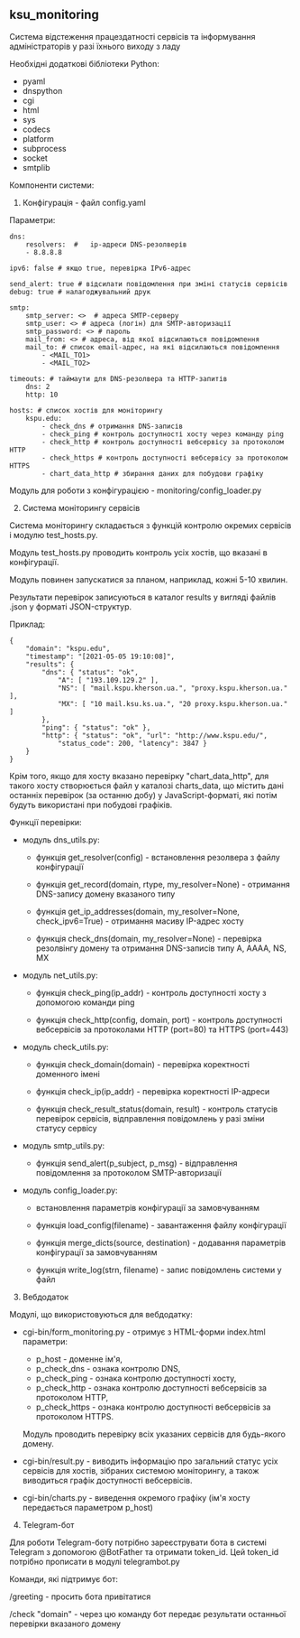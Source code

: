 ## ksu_monitoring

Система відстеження працездатності сервісів та інформування адміністраторів у разі їхнього виходу з ладу

Необхідні додаткові бібліотеки Python:
- pyaml
- dnspython
- cgi
- html
- sys
- codecs
- platform
- subprocess
- socket
- smtplib

Компоненти системи:

1. Конфігурація - файл config.yaml

Параметри:

	dns:
		resolvers:  #   ip-адреси DNS-резолверів
        - 8.8.8.8

	ipv6: false # якщо true, перевірка IPv6-адрес
	
	send_alert: true # відсилати повідомлення при зміні статусів сервісів
	debug: true # налагоджувальний друк

	smtp:
		smtp_server: <>  # адреса SMTP-серверу
		smtp_user: <> # адреса (логін) для SMTP-авторизації
		smtp_password: <> # пароль
		mail_from: <> # адреса, від якої відсилаються повідомлення
		mail_to: # список email-адрес, на які відсилаються повідомлення
			- <MAIL_TO1>
			- <MAIL_TO2>
	
	timeouts: # таймаути для DNS-резолвера та HTTP-запитів
		dns: 2
		http: 10
        
	hosts: # список хостів для моніторингу
		kspu.edu:
			- check_dns # отримання DNS-записів
			- check_ping # контроль доступності хосту через команду ping
			- check_http # контроль доступності вебсервісу за протоколом HTTP
			- check_https # контроль доступності вебсервісу за протоколом HTTPS
			- chart_data_http # збирання даних для побудови графіку
	
Модуль для роботи з конфігурацією - monitoring/config_loader.py


2. Система моніторингу сервісів

Система моніторингу складається з функцій контролю окремих сервісів і модулю test_hosts.py.

Модуль test_hosts.py проводить контроль усіх хостів, що вказані в конфігурації.

Модуль повинен запускатися за планом, наприклад, кожні 5-10 хвилин.

Результати перевірок записуються в каталог results у вигляді файлів <domain>.json у форматі JSON-структур.

Приклад:

	{
		"domain": "kspu.edu",
		"timestamp": "[2021-05-05 19:10:08]",
		"results": {
			"dns": { "status": "ok",
				"A": [ "193.109.129.2" ],
				"NS": [ "mail.kspu.kherson.ua.", "proxy.kspu.kherson.ua." ],
				"MX": [ "10 mail.ksu.ks.ua.", "20 proxy.kspu.kherson.ua." ]
			},
			"ping": { "status": "ok" },
			"http": { "status": "ok", "url": "http://www.kspu.edu/",
				"status_code": 200, "latency": 3847 }
		}
	}

Крім того, якщо для хосту вказано перевірку "chart_data_http", для такого хосту створюється файл у каталозі charts_data,
що містить дані останніх перевірок (за останню добу) у JavaScript-форматі, які потім будуть використані при побудові графіків.

Функції перевірки:

- модуль dns_utils.py:

	- функція get_resolver(config) - встановлення резолвера з файлу конфігурації
	
	- функція get_record(domain, rtype, my_resolver=None) - отримання DNS-запису домену вказаного типу
	
	- функція get_ip_addresses(domain, my_resolver=None, check_ipv6=True) - отримання масиву IP-адрес хосту
	
	- функція check_dns(domain, my_resolver=None) - перевірка резолвінгу домену та отримання DNS-записів типу A, AAAA, NS, MX
	
- модуль net_utils.py:

	- функція check_ping(ip_addr) - контроль доступності хосту з допомогою команди ping
	
	- функція check_http(config, domain, port) - контроль доступності вебсервісів за протоколами HTTP (port=80) та HTTPS (port=443)
	
- модуль check_utils.py:

	- функція check_domain(domain) - перевірка коректності доменного імені
	
	- функція check_ip(ip_addr) - перевірка коректності IP-адреси
	
	- функція check_result_status(domain, result) - контроль статусів перевірок сервісів,
	відправлення повідомлень у разі зміни статусу сервісу
	
- модуль smtp_utils.py:
	
	- функція send_alert(p_subject, p_msg) - відправлення повідомлення за протоколом SMTP-авторизації
	
- модуль config_loader.py:
	
	- встановлення параметрів конфігурації за замовчуванням
	
	- функція load_config(filename) - завантаження файлу конфігурації
	
	- функція merge_dicts(source, destination) - додавання параметрів конфігурації за замовчуванням
	
	- функція write_log(strn, filename) - запис повідомлень системи у файл

3. Вебдодаток

Модулі, що використовуються для вебдодатку:

- cgi-bin/form_monitoring.py - отримує з HTML-форми index.html параметри:
	- p_host - доменне ім'я,
	- p_check_dns - ознака контролю DNS,
	- p_check_ping - ознака контролю доступності хосту,
	- p_check_http - ознака контролю доступності вебсервісів за протоколом HTTP,
	- p_check_https - ознака контролю доступності вебсервісів за протоколом HTTPS.
	
	Модуль проводить перевірку всіх указаних сервісів для будь-якого домену.
	
- cgi-bin/result.py - виводить інформацію про загальний статус усіх сервісів для хостів, зібраних системою моніторингу,
а також виводиться графік доступності вебсервісів.
	
- cgi-bin/charts.py - виведення окремого графіку (ім'я хосту передається параметром p_host)
	


4. Telegram-бот

Для роботи Telegram-боту потрібно зареєструвати бота в системі Telegram з допомогою @BotFather та отримати token_id.
Цей token_id потрібно прописати в модулі telegrambot.py

Команди, які підтримує бот:

/greeting - просить бота привітатися

/check "domain" - через цю команду бот передає результати останньої перевірки вказаного домену

